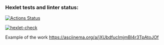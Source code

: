 ### Hexlet tests and linter status:

[![Actions Status](https://github.com/ymeu/frontend-project-46/workflows/hexlet-check/badge.svg)](https://github.com/ymeu/frontend-project-46/actions)

[![hexlet-check](https://github.com/ymeu/frontend-project-46/actions/workflows/hexlet-check.yml/badge.svg)](https://github.com/ymeu/frontend-project-46/actions/workflows/hexlet-check.yml)

Example of the work
https://asciinema.org/a/jXUbdfucImjmBI4r3TpAtoJOf
